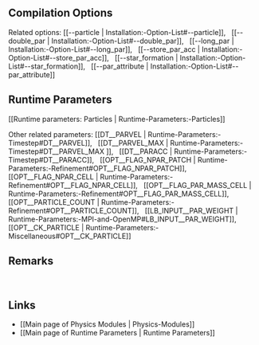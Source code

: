 
## Compilation Options

Related options:
[[--particle | Installation:-Option-List#--particle]], &nbsp;
[[--double_par | Installation:-Option-List#--double_par]], &nbsp;
[[--long_par | Installation:-Option-List#--long_par]], &nbsp;
[[--store_par_acc | Installation:-Option-List#--store_par_acc]], &nbsp;
[[--star_formation | Installation:-Option-List#--star_formation]], &nbsp;
[[--par_attribute | Installation:-Option-List#--par_attribute]] &nbsp;


## Runtime Parameters
[[Runtime parameters: Particles | Runtime-Parameters:-Particles]]

Other related parameters:
[[DT__PARVEL | Runtime-Parameters:-Timestep#DT__PARVEL]], &nbsp;
[[DT__PARVEL_MAX | Runtime-Parameters:-Timestep#DT__PARVEL_MAX ]], &nbsp;
[[DT__PARACC | Runtime-Parameters:-Timestep#DT__PARACC]], &nbsp;
[[OPT__FLAG_NPAR_PATCH | Runtime-Parameters:-Refinement#OPT__FLAG_NPAR_PATCH]], &nbsp;
[[OPT__FLAG_NPAR_CELL | Runtime-Parameters:-Refinement#OPT__FLAG_NPAR_CELL]], &nbsp;
[[OPT__FLAG_PAR_MASS_CELL | Runtime-Parameters:-Refinement#OPT__FLAG_PAR_MASS_CELL]], &nbsp;
[[OPT__PARTICLE_COUNT | Runtime-Parameters:-Refinement#OPT__PARTICLE_COUNT]], &nbsp;
[[LB_INPUT__PAR_WEIGHT | Runtime-Parameters:-MPI-and-OpenMP#LB_INPUT__PAR_WEIGHT]], &nbsp;
[[OPT__CK_PARTICLE | Runtime-Parameters:-Miscellaneous#OPT__CK_PARTICLE]] &nbsp;


## Remarks


<br>

## Links
* [[Main page of Physics Modules | Physics-Modules]]
* [[Main page of Runtime Parameters | Runtime Parameters]]
